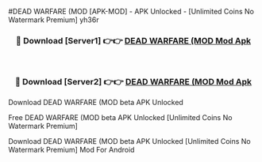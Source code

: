 #DEAD WARFARE (MOD [APK-MOD] - APK Unlocked - [Unlimited Coins No Watermark Premium] yh36r



<div align="center">

<h3>🔴 Download [Server1] 👉👉 <a href="https://momento.my/?title=DEAD_WARFARE_(MOD">DEAD WARFARE (MOD Mod Apk</a></h3><br>

<h3>🔴 Download [Server2] 👉👉 <a href="https://momento.my/?title=DEAD_WARFARE_(MOD">DEAD WARFARE (MOD Mod Apk</a></h3>
</div>



Download DEAD WARFARE (MOD beta APK Unlocked

Free DEAD WARFARE (MOD beta APK Unlocked [Unlimited Coins No Watermark Premium]

Download DEAD WARFARE (MOD beta APK Unlocked [Unlimited Coins No Watermark Premium] Mod For Android

